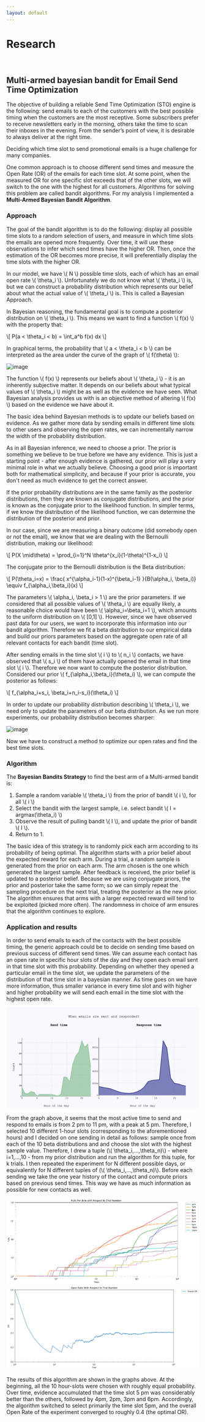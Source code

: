 ```yaml
---
layout: default
---
```


# Research

<br>

## Multi-armed bayesian bandit for Email Send Time Optimization

The objective of building a reliable Send Time Optimization (STO) engine is the following: send emails to each of the customers with the best possible timing when the customers are the most receptive. Some subscribers prefer to receive newsletters early in the morning, others take the time to scan their inboxes in the evening.  From the sender’s point of view, it is desirable to always deliver at the right time.

Deciding which time slot to send promotional emails is a huge challenge for many companies.

One common approach is to choose different send times and measure the Open Rate (OR) of the emails for each time slot. At some point, when the measured OR for one specific slot exceeds that of the other slots, we will switch to the one with the highest for all customers. Algorithms for solving this problem are called bandit algorithms. For my analysis I implemented a **Multi-Armed Bayesian Bandit Algorithm**.
<br>


### Approach

The goal of the bandit algorithm is to do the following: display all possible time slots to a random selection of users, and measure in which time slots the emails are opened more frequently. Over time, it will use these observations to infer which send times have the higher OR. Then, once the estimation of the OR becomes more precise, it will preferentially display the time slots with the higher OR.

In our model, we have \\( N \\) possible time slots, each of which has an email open rate \\( \theta_i \\). Unfortunately we do not know what \\( \theta_i \\) is, but we can construct a probability distribution which represents our belief about what the actual value of \\( \theta_i \\) is. This is called a Bayesian Approach.

In Bayesian reasoning, the fundamental goal is to compute a posterior distribution on \\( \theta_i \\). This means we want to find a function \\( f(x) \\) with the property that:

\\[ P(a < \theta_i < b) = \int_a^b f(x) dx \\]

In graphical terms, the probability that \\( a < \theta_i < b \\) can be interpreted as the area under the curve of the graph of \\( f(\theta) \\):

![image](https://www.chrisstucchio.com/blog_media/2013/bayesian_analysis_conversion_rates/posterior_distribution.png)

The function \\( f(x) \\) represents our beliefs about \\( \theta_i \\) - it is an inherently subjective matter. It depends on our beliefs about what typical values of \\( \theta_i \\) might be as well as the evidence we have seen. What Bayesian analysis provides us with is an objective method of altering \\( f(x) \\) based on the evidence we have about it.

The basic idea behind Bayesian methods is to update our beliefs based on evidence. As we gather more data by sending emails in different time slots to other users and observing the open rates, we can incrementally narrow the width of the probability distribution.

As in all Bayesian inference, we need to choose a prior. The prior is something we believe to be true before we have any evidence. This is just a starting point - after enough evidence is gathered, our prior will play a very minimal role in what we actually believe. Choosing a good prior is important both for mathematical simplicity, and because if your prior is accurate, you don't need as much evidence to get the correct answer.

If the prior probability distributions are in the same family as the posterior distributions, then they are known as conjugate distributions, and the prior is known as the conjugate prior to the likelihood function. In simpler terms, if we know the distribution of the likelihood function, we can determine the distribution of the posterior and prior.

In our case, since we are measuring a binary outcome (did somebody open or not the email), we know that we are dealing with the Bernoulli distribution, making our likelihood:

\\[ P(X \mid\theta) = \prod_{i=1}^N \theta^{x_i}(1-\theta)^{1-x_i} \\]

The conjugate prior to the Bernoulli distribution is the Beta distribution:

\\[  P(\theta_i=x) = \frac{ x^{\alpha_i-1}(1-x)^{\beta_i-1} }{B(\alpha_i, \beta_i)} \equiv f_{\alpha_i,\beta_i}(x) \\]


The parameters \\( \alpha_i, \beta_i > 1 \\) are the prior parameters. If we considered that all possible values of \\( \theta_i \\) are equally likely, a reasonable choice would have been \\( \alpha_i=\beta_i=1 \\), which amounts to the uniform distribution on \\( [0,1] \\). However, since we have observed past data for our users, we want to incorporate this information into our bandit algorithm. Therefore we fit a beta distribution to our empirical data and build our priors parameters based on the aggregate open rate of all relevant contacts for each bandit (time slot).

After sending emails in the time slot \\( i \\) to \\( n_i \\) contacts, we have observed that \\( s_i \\) of them have actually opened the email in that time slot \\( i \\). Therefore we now want to compute the posterior distribution. Considered our prior \\( f_{\alpha_i,\beta_i}(\theta_i) \\), we can compute the posterior as follows:

\\[ f_{\alpha_i+s_i, \beta_i+n_i-s_i}(\theta_i) \\]

In order to update our probability distribution describing \\( \theta_i \\), we need only to update the parameters of our beta distribution. As we run more experiments, our probability distribution becomes sharper:

![image](https://www.chrisstucchio.com/blog_media/2013/bayesian_bandit/beta_distribution_evolution.png)

Now we have to construct a method to optimize our open rates and find the best time slots.


### Algorithm

The **Bayesian Bandits Strategy** to find the best arm of a Multi-armed bandit is:

1. Sample a random variable \\( \theta_i \\) from the prior of bandit \\( i \\), for all \\( i \\)
2. Select the bandit with the largest sample, i.e. select bandit \\( I = argmax(\theta_i) \\)
3. Observe the result of pulling bandit \\( I \\), and update the prior of bandit \\( I \\).
4. Return to 1.

The basic idea of this strategy is to randomly pick each arm according to its probability of being optimal. The algorithm starts with a prior belief about the expected reward for each arm. During a trial, a random sample is generated from the prior on each arm. The arm chosen is the one which generated the largest sample. After feedback is received, the prior belief is updated to a posterior belief. Because we are using conjugate priors, the prior and posterior take the same form; so we can simply repeat the sampling procedure on the next trial, treating the posterior as the new prior.
The algorithm ensures that arms with a larger expected reward will tend to be exploited (picked more often). The randomness in choice of arm ensures that the algorithm continues to explore.

### Application and results

In order to  send emails to each of the contacts with the best possible timing, the generic approach could be to decide on sending time based on previous success of different send times.
We can assume each contact has an open rate in specific hour slots of the day and they open each email sent in that time slot with this probability. Depending on whether they opened a particular email in the time slot, we update the parameters of the distribution of that time slot in a bayesian manner. As time goes on we have more information, thus smaller variance in every time slot and with higher and higher probability we will send each email in the time slot with the highest open rate.


![image](images/new.png)

From the graph above, it seems that the most active time to send and respond to emails is from 2 pm to 11 pm, with a peak at 5 pm. Therefore, I selected 10 different 1-hour slots (corresponding to the aforementioned hours) and I decided on one sending in detail as follows: sample once from each of the 10 beta distributions and and choose the slot with the highest sample value. Therefore, I drew a tuple (\\( \theta_i,...,\theta_n)\\) - where i=1,...,10 - from my prior distribution and run the algorithm for this tuple, for k trials. I then repeated the experiment for N different possible days, or equivalently for N different tuples of (\\( \theta_i,...,\theta_n)\\).
Before each sending we take the one year history of the contact and compute priors based on previous send times.
This way we have as much information as possible for new contacts as well.

![image](images/Arms.png)
<br>
![image](images/OR_final.png)

The results of this algorithm are shown in the graphs above. At the beginning, all the 10 hour-slots were chosen with roughly equal probability. Over time, evidence accumulated that the time slot 5 pm was considerably better than the others, followed by 4pm, 2pm, 3pm and 6pm.  Accordingly, the algorithm switched to select primarily the time slot 5pm, and the overall Open Rate of the experiment converged to roughly 0.4 (the optimal OR).









<br>
<br>
